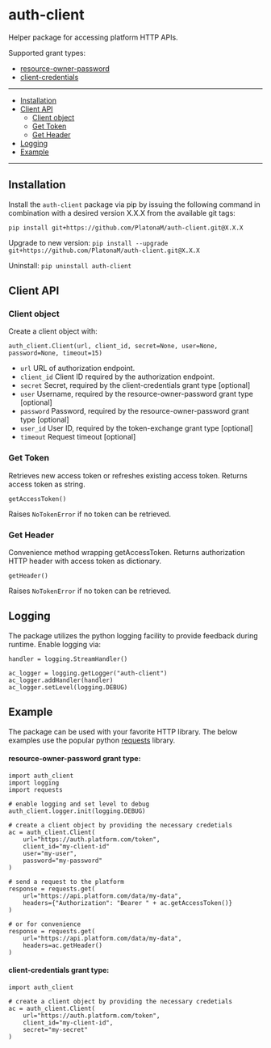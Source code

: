 auth-client
================

Helper package for accessing platform HTTP APIs.

Supported grant types:
+ [resource-owner-password](https://docs.identityserver.io/en/aspnetcore2/topics/grant_types.html#resource-owner-password)
+ [client-credentials](https://docs.identityserver.io/en/aspnetcore2/topics/grant_types.html#client-credentials)

----------

+ [Installation](#installation)
+ [Client API](#client-api)
    + [Client object](#client-object)
    + [Get Token](#get-token)
    + [Get Header](#get-header)
+ [Logging](#logging)
+ [Example](#example)

----------

Installation
-----------------

Install the `auth-client` package via pip by issuing the following command in combination with a desired version X.X.X from the available git tags:

`pip install git+https://github.com/PlatonaM/auth-client.git@X.X.X`

Upgrade to new version: `pip install --upgrade git+https://github.com/PlatonaM/auth-client.git@X.X.X`

Uninstall: `pip uninstall auth-client`

Client API
-----------------

### Client object

Create a client object with:

    auth_client.Client(url, client_id, secret=None, user=None, password=None, timeout=15)

+ `url` URL of authorization endpoint.
+ `client_id` Client ID required by the authorization endpoint.
+ `secret` Secret, required by the client-credentials grant type [optional]
+ `user` Username, required by the resource-owner-password grant type [optional]
+ `password` Password, required by the resource-owner-password grant type [optional]
+ `user_id` User ID, required by the token-exchange grant type [optional] 
+ `timeout` Request timeout [optional]

### Get Token

Retrieves new access token or refreshes existing access token. Returns access token as string.

    getAccessToken()

Raises `NoTokenError` if no token can be retrieved.

### Get Header

Convenience method wrapping getAccessToken. Returns authorization HTTP header with access token as dictionary.

    getHeader()

Raises `NoTokenError` if no token can be retrieved.

Logging
-----------------

The package utilizes the python logging facility to provide feedback during runtime. Enable logging via:
        
    handler = logging.StreamHandler()
 
    ac_logger = logging.getLogger("auth-client")
    ac_logger.addHandler(handler)
    ac_logger.setLevel(logging.DEBUG)

Example
-----------------

The package can be used with your favorite HTTP library. The below examples use the popular python [requests](https://requests.readthedocs.io/en/master/) library.

#### resource-owner-password grant type:

    import auth_client
    import logging
    import requests

    # enable logging and set level to debug
    auth_client.logger.init(logging.DEBUG)
    
    # create a client object by providing the necessary credetials
    ac = auth_client.Client(
        url="https://auth.platform.com/token",
        client_id="my-client-id"
        user="my-user",
        password="my-password"
    )
    
    # send a request to the platform
    response = requests.get(
        url="https://api.platform.com/data/my-data",
        headers={"Authorization": "Bearer " + ac.getAccessToken()}
    )
    
    # or for convenience
    response = requests.get(
        url="https://api.platform.com/data/my-data",
        headers=ac.getHeader()
    )

#### client-credentials grant type:

    import auth_client
    
    # create a client object by providing the necessary credetials
    ac = auth_client.Client(
        url="https://auth.platform.com/token",
        client_id="my-client-id",
        secret="my-secret"
    )